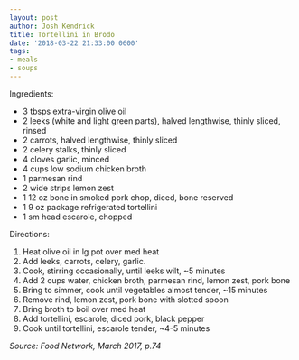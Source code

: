```yaml
---
layout: post
author: Josh Kendrick
title: Tortellini in Brodo
date: '2018-03-22 21:33:00 0600'
tags:
- meals
- soups
---
```


Ingredients:
* 3 tbsps extra-virgin olive oil
* 2 leeks (white and light green parts), halved lengthwise, thinly sliced, rinsed
* 2 carrots, halved lengthwise, thinly sliced
* 2 celery stalks, thinly sliced
* 4 cloves garlic, minced
* 4 cups low sodium chicken broth
* 1 parmesan rind
* 2 wide strips lemon zest
* 1 12 oz bone in smoked pork chop, diced, bone reserved
* 1 9 oz package refrigerated tortellini
* 1 sm head escarole, chopped

Directions:
1. Heat olive oil in lg pot over med heat
2. Add leeks, carrots, celery, garlic.
3. Cook, stirring occasionally, until leeks wilt, ~5 minutes
4. Add 2 cups water, chicken broth, parmesan rind, lemon zest, pork bone
5. Bring to simmer, cook until vegetables almost tender, ~15 minutes
6. Remove rind, lemon zest, pork bone with slotted spoon
7. Bring broth to boil over med heat
8. Add tortellini, escarole, diced pork, black pepper
9. Cook until tortellini, escarole tender, ~4-5 minutes

*Source: Food Network, March 2017, p.74*